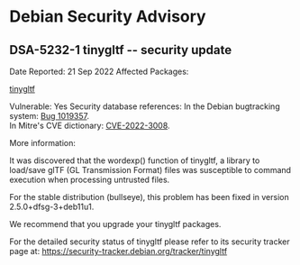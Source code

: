 
Debian Security Advisory
========================


DSA-5232-1 tinygltf -- security update
--------------------------------------



Date Reported:
21 Sep 2022
Affected Packages:

[tinygltf](https://packages.debian.org/src:tinygltf)

Vulnerable:
Yes
Security database references:
In the Debian bugtracking system: [Bug 1019357](https://bugs.debian.org/cgi-bin/bugreport.cgi?bug=1019357).  
In Mitre's CVE dictionary: [CVE-2022-3008](https://security-tracker.debian.org/tracker/CVE-2022-3008).  

More information:

It was discovered that the wordexp() function of tinygltf, a library to
load/save glTF (GL Transmission Format) files was susceptible to command
execution when processing untrusted files.


For the stable distribution (bullseye), this problem has been fixed in
version 2.5.0+dfsg-3+deb11u1.


We recommend that you upgrade your tinygltf packages.


For the detailed security status of tinygltf please refer to
its security tracker page at:
<https://security-tracker.debian.org/tracker/tinygltf>





